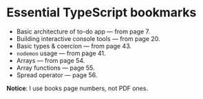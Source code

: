 # Essential TypeScript bookmarks
* Basic architecture of to-do app — from page 7.
* Building interactive console tools — from page 20.
* Basic types & coercion — from page 43.
* `nodemon` usage — from page 41.
* Arrays — from page 54.
* Array functions — page 55.
* Spread operator — page 56.

__Notice__: I use books page numbers, not PDF ones. 